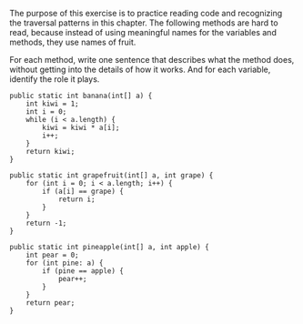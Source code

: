 The purpose of this exercise is to practice reading code and recognizing the traversal patterns in this chapter. The following methods are hard to read, because instead of using meaningful names for the variables and methods, they use names of fruit.

For each method, write one sentence that describes what the method does, without getting into the details of how it works. And for each variable, identify the role it plays.

```code
public static int banana(int[] a) {
    int kiwi = 1;
    int i = 0;
    while (i < a.length) {
        kiwi = kiwi * a[i];
        i++;
    }
    return kiwi;
}
```

```code
public static int grapefruit(int[] a, int grape) {
    for (int i = 0; i < a.length; i++) {
        if (a[i] == grape) {
            return i;
        }
    }
    return -1;
}
```

```code
public static int pineapple(int[] a, int apple) {
    int pear = 0;
    for (int pine: a) {
        if (pine == apple) {
            pear++;
        }
    }
    return pear;
}
```